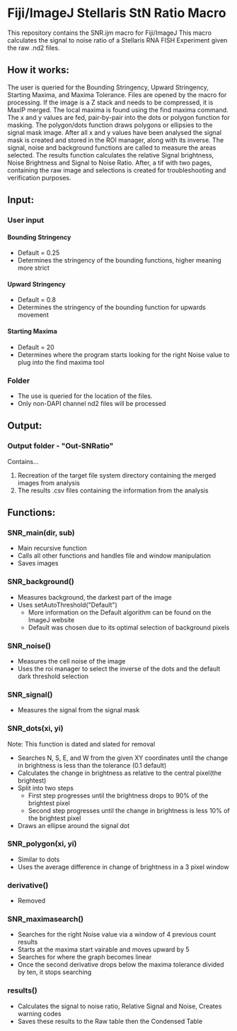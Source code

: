 Fiji/ImageJ Stellaris StN Ratio Macro
=============

This repository contains the SNR.ijm macro for Fiji/ImageJ
This macro calculates the signal to noise ratio of a Stellaris RNA FISH Experiment given the raw .nd2 files.

## How it works:
The user is queried for the Bounding Stringency, Upward Stringency, Starting Maxima, and Maxima Tolerance.
Files are opened by the macro for processing.  If the image is a Z stack and needs to be compressed, it is MaxIP merged.  The local maxima is found using the find maxima command.  The x and y values are fed, pair-by-pair into the dots or polygon function for masking.
The polygon/dots function draws polygons or ellipsies to the signal mask image. After all x and y values have been analysed the signal mask is created and stored in the ROI manager, along with its inverse.  The signal, noise and background functions are called to measure the areas selected.
The results function calculates the relative Signal brightness, Noise Brightness and Signal to Noise Ratio. After, a tif with two pages, containing the raw image and selections is created for troubleshooting and verification purposes.


## Input:

### User input

#### Bounding Stringency
- Default = 0.25
- Determines the stringency of the bounding functions, higher meaning more strict

#### Upward Stringency
- Default = 0.8
- Determines the stringency of the bounding function for upwards movement

#### Starting Maxima
- Default = 20
- Determines where the program starts looking for the right Noise value to plug into the find maxima tool

### Folder
- The use is queried for the location of the files.
- Only non-DAPI channel nd2 files will be processed


## Output:

### Output folder - "Out-SNRatio"
Contains...
1. Recreation of the target file system directory containing the merged images from analysis
2. The results .csv files containing the information from the analysis


## Functions:

### SNR_main(dir, sub)
- Main recursive function
- Calls all other functions and handles file and window manipulation
- Saves images

### SNR_background()
- Measures background, the darkest part of the image
- Uses setAutoThreshold("Default")
	- More information on the Default algorithm can be found on the ImageJ website
	- Default was chosen due to its optimal selection of background pixels

### SNR_noise()
- Measures the cell noise of the image
- Uses the roi manager to select the inverse of the dots and the default dark threshold selection

### SNR_signal()
- Measures the signal from the signal mask

### SNR_dots(xi, yi)
Note: This function is dated and slated for removal
- Searches N, S, E, and W from the given XY coordinates until the change in brightness is less than the tolerance (0.1 default)
- Calculates the change in brightness as relative to the central pixel(the brightest)
- Split into two steps
	- First step progresses until the brightness drops to 90% of the brightest pixel
	- Second step progresses until the change in brightness is less 10% of the brightest pixel
- Draws an ellipse around the signal dot

### SNR_polygon(xi, yi)
- Similar to dots
- Uses the average difference in change of brightness in a 3 pixel window

### derivative()
- Removed

### SNR_maximasearch()
- Searches for the right Noise value via a window of 4 previous count results
- Starts at the maxima start vairable and moves upward by 5
- Searches for where the graph becomes linear
- Once the second derivative drops below the maxima tolerance divided by ten, it stops searching

### results()
- Calculates the signal to noise ratio, Relative Signal and Noise, Creates warning codes
- Saves these results to the Raw table then the Condensed Table
